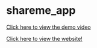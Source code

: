 # shareme_app
















[Click here to view the demo video](https://drive.google.com/file/d/1OapDKUfRWy7MnS54Xvu2ZfmhQOu7gwPr/view?usp=sharing)

[Click here to view the website!](https://deeps-shareme.netlify.app)
